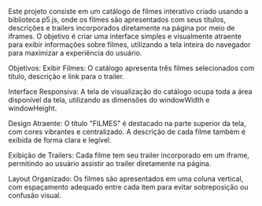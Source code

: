 Este projeto consiste em um catálogo de filmes interativo criado usando a biblioteca p5.js, onde os filmes são apresentados com seus títulos, descrições e trailers incorporados diretamente na página por meio de iframes. O objetivo é criar uma interface simples e visualmente atraente para exibir informações sobre filmes, utilizando a tela inteira do navegador para maximizar a experiência do usuário.

Objetivos:
Exibir Filmes: O catálogo apresenta três filmes selecionados com título, descrição e link para o trailer.

Interface Responsiva: A tela de visualização do catálogo ocupa toda a área disponível da tela, utilizando as dimensões do windowWidth e windowHeight.

Design Atraente: O título "FILMES" é destacado na parte superior da tela, com cores vibrantes e centralizado. A descrição de cada filme também é exibida de forma clara e legível.

Exibição de Trailers: Cada filme tem seu trailer incorporado em um iframe, permitindo ao usuário assistir ao trailer diretamente na página.

Layout Organizado: Os filmes são apresentados em uma coluna vertical, com espaçamento adequado entre cada item para evitar sobreposição ou confusão visual.
